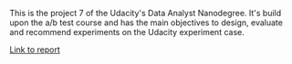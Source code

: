 This is the project 7 of the Udacity's Data Analyst Nanodegree. It's build upon the a/b test course and has the main objectives to design, evaluate and recommend experiments on the Udacity experiment case.

[Link to report](Data_Analyst_ND_Project7.pdf)
